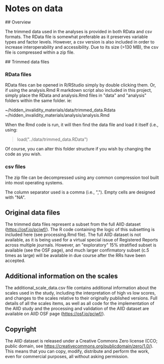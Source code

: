 # Notes on data

## Overview 

The trimmed data used in the analyses is provided in both RData and csv formats. The RData file is somewhat preferable as it preserves variable types and factor levels. However, a csv version is also included in order to increase interoperability and accessibility. Due to its size (>130 MB), the csv file is compressed within a zip file. 

## Trimmed data files

### RData files

RData files can be opened in R/RStudio simply by double clicking them. Or, if using the analysis.Rmd R markdown script also included in this project, simply place the RData and analysis.Rmd files in "data" and "analysis" folders within the same folder. ie:

~/hidden_invalidity_materials/data/trimmed_data.Rdata
~/hidden_invalidity_materials/analysis/analysis.Rmd

When the Rmd code is run, it will then find the data file and load it itself (i.e., using:

>load("../data/trimmed_data.RData")

Of course, you can alter this folder structure if you wish by changing the code as you wish.

### csv files

The zip file can be decompressed using any common compression tool built into most operating systems. 

The column separator used is a comma (i.e., ","). Empty cells are designed with "NA".

## Original data files

The trimmed data files represent a subset from the full AIID dataset (https://osf.io/pcjwf/). The R code containing the logic of this subsetting is included here (see processing.Rmd file). The full AIID dataset is not available, as it is being used for a virtual special issue of Registered Reports across multiple journals. However, an "exploratory" 15% stratified subset is available (see the OSF page), and much larger confirmatory subset (c.5 times as large) will be available in due course after the RRs have been accepted. 

## Additional information on the scales

The additional_scale_data.csv file contains additional information about the scales used in the study, including the interpretation of high vs low scores, and changes to the scales relative to their originally published versions. Full details of all the scales items, as well as all code for the  implementation of the AIID study and the processing and validation of the AIID dataset are available on AIID OSF page (https://osf.io/pcjwf/).

## Copyright

The AIID dataset is released under a Creative Commons Zero license (CCO; public domain, see https://creativecommons.org/publicdomain/zero/1.0/). This means that you can copy, modify, distribute and perform the work, even for commercial purposes, all without asking permission. 

